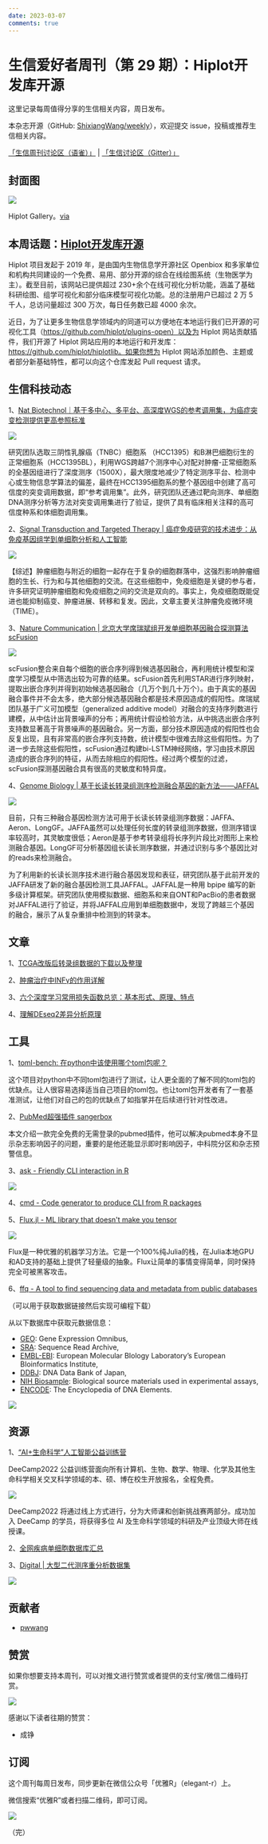 ```yaml
---
date: 2023-03-07
comments: true
---
```


# 生信爱好者周刊（第 29 期）：Hiplot开发库开源

这里记录每周值得分享的生信相关内容，周日发布。

本杂志开源（GitHub: [ShixiangWang/weekly](https://github.com/ShixiangWang/weekly)），欢迎提交 issue，投稿或推荐生信相关内容。

[「生信周刊讨论区（语雀）」](https://www.yuque.com/shixiangwang/bioinfo) | [「生信讨论区（Gitter）」](https://gitter.im/ShixiangWang/community)

## 封面图


![](https://files.mdnice.com/user/4331/82361d5c-0a91-4a01-a7d2-5af717788df7.png)

Hiplot Gallery。[via](https://mp.weixin.qq.com/s/XUDKzhCxv-c1k-NOkjH7lw)


## 本周话题：[Hiplot开发库开源](https://mp.weixin.qq.com/s/XUDKzhCxv-c1k-NOkjH7lw)

Hiplot 项目发起于 2019 年，是由国内生物信息学开源社区 Openbiox 和多家单位和机构共同建设的一个免费、易用、部分开源的综合在线绘图系统（生物医学为主）。截至目前，该网站已提供超过 230+余个在线可视化分析功能，涵盖了基础科研绘图、组学可视化和部分临床模型可视化功能。总的注册用户已超过 2 万 5 千人，总访问量超过 300 万次，每日任务数已超 4000 余次。

近日，为了让更多生物信息学领域内的同道可以方便地在本地运行我们已开源的可视化工具（https://github.com/hiplot/plugins-open）以及为 Hiplot 网站贡献插件，我们开源了 Hiplot 网站应用的本地运行和开发库：https://github.com/hiplot/hiplotlib。如果你想为 Hiplot 网站添加颜色、主题或者部分新基础特性，都可以向这个仓库发起 Pull request 请求。

## 生信科技动态

1、[Nat Biotechnol｜基于多中心、多平台、高深度WGS的参考调用集，为癌症突变检测提供更高参照标准](https://mp.weixin.qq.com/s/S1t7GO5yNgbrf66hugU3mg)


![](https://files.mdnice.com/user/4331/ac205613-f615-4754-8bf8-86e4b0f9c9d5.png)

研究团队选取三阴性乳腺癌（TNBC）细胞系 （HCC1395）和B淋巴细胞衍生的正常细胞系（HCC1395BL），利用WGS跨越7个测序中心对配对肿瘤-正常细胞系的全基因组进行了深度测序（1500X），最大限度地减少了特定测序平台、检测中心或生物信息学算法的偏差，最终在HCC1395细胞系的整个基因组中创建了高可信度的突变调用数据，即“参考调用集”。此外，研究团队还通过靶向测序、单细胞DNA测序分析等方法对突变调用集进行了验证，提供了具有临床相关注释的高可信度种系和体细胞调用集。 

2、[Signal Transduction and Targeted Therapy | 癌症免疫研究的技术进步：从免疫基因组学到单细胞分析和人工智能](https://mp.weixin.qq.com/s/WvnNc2mO-xExFKu_UE6a-Q)


![](https://files.mdnice.com/user/4331/de1e1451-cd79-4cad-84ce-e27ab3275de8.png)

【综述】肿瘤细胞与附近的细胞一起存在于复杂的细胞群落中，这强烈影响肿瘤细胞的生长、行为和与其他细胞的交流。在这些细胞中，免疫细胞是关键的参与者，许多研究证明肿瘤细胞和免疫细胞之间的交流是双向的。事实上，免疫细胞既能促进也能抑制癌变、肿瘤进展、转移和复发。因此，文章主要关注肿瘤免疫微环境（TIME）。

3、[Nature Communication | 北京大学席瑞斌组开发单细胞基因融合探测算法scFusion](https://mp.weixin.qq.com/s/VWTFTtHKJvYuIlx6TK29qg)


![](https://files.mdnice.com/user/4331/49c89d9b-e2b4-4673-b4a7-8ca61b45d74e.png)

scFusion整合来自每个细胞的嵌合序列得到候选基因融合，再利用统计模型和深度学习模型从中筛选出较为可靠的结果。scFusion首先利用STAR进行序列映射，提取出嵌合序列并得到初始候选基因融合（几万个到几十万个）。由于真实的基因融合事件并不会太多，绝大部分候选基因融合都是技术原因造成的假阳性。席瑞斌团队基于广义可加模型（generalized additive model）对融合的支持序列数进行建模，从中估计出背景噪声的分布；再用统计假设检验方法，从中挑选出嵌合序列支持数显著高于背景噪声的基因融合。另一方面，部分技术原因造成的假阳性也会反复出现，且有非常高的嵌合序列支持数，统计模型中很难去除这些假阳性。为了进一步去除这些假阳性，scFusion通过构建bi-LSTM神经网络，学习由技术原因造成的嵌合序列的特征，从而去除相应的假阳性。经过两个模型的过滤，scFusion探测基因融合具有很高的灵敏度和特异度。

4、[Genome Biology | 基于长读长转录组测序检测融合基因的新方法——JAFFAL](https://mp.weixin.qq.com/s/lOS9mfQZ7kQvy3H_apSzeA)


![](https://files.mdnice.com/user/4331/86cf7937-96ff-4a6b-b048-f2d1dd6c5f94.png)

目前，只有三种融合基因检测方法可用于长读长转录组测序数据：JAFFA、Aeron、LongGF。JAFFA虽然可以处理任何长度的转录组测序数据，但测序错误率较高时，其灵敏度很低；Aeron是基于参考转录组将长序列片段比对图形上来检测融合基因。LongGF可分析基因组长读长测序数据，并通过识别与多个基因比对的reads来检测融合。

为了利用新的长读长测序技术进行融合基因发现和表征，研究团队基于此前开发的JAFFA研发了新的融合基因检测工具JAFFAL。JAFFAL是一种用 bpipe 编写的新多级计算框架。研究团队使用模拟数据、细胞系和来自ONT和PacBio的患者数据对JAFFAL进行了验证，并将JAFFAL应用到单细胞数据中，发现了跨越三个基因的融合，展示了从复杂重排中检测到的转录本。

## 文章

1、[TCGA改版后转录组数据的下载以及整理](https://mp.weixin.qq.com/s/ktn0b6fsk867FEkLsMAw7w)

2、[肿瘤治疗中INFγ的作用详解](https://mp.weixin.qq.com/s/p7FTZEbg17qZLPj9QQJcWw)

3、[六个深度学习常用损失函数总览：基本形式、原理、特点](https://mp.weixin.qq.com/s/Kmem_pQgoa7SvfEHASa8lA)

4、[理解DEseq2差异分析原理](https://mp.weixin.qq.com/s/cGPdzDGpklSK8Q2OeZlV4g)


## 工具

1、[toml-bench: 在python中该使用哪个toml包呢？](https://github.com/pwwang/toml-bench)

这个项目对python中不同toml包进行了测试，让人更全面的了解不同的toml包的优缺点。让人很容易选择适当自己项目的toml包。也让toml包开发者有了一套基准测试，让他们对自己的包的优缺点了如指掌并在后续进行针对性改进。

2、[PubMed超强插件 sangerbox](https://mp.weixin.qq.com/s/xbBamjBDzCkNKPNmiPmu6A)

本文介绍一款完全免费的无需登录的pubmed插件，他可以解决pubmed本身不显示杂志影响因子的问题，重要的是他还能显示即时影响因子，中科院分区和杂志预警信息。

3、[ask - Friendly CLI interaction in R](https://github.com/gaborcsardi/ask)


![](https://files.mdnice.com/user/4331/dff18b70-408b-4cba-84f8-37a95bd830fb.png)


4、[cmd - Code generator to produce CLI from R packages](https://github.com/devOpifex/cmd)



5、[Flux.jl - ML library that doesn't make you tensor](https://github.com/FluxML/Flux.jl/)


![](https://files.mdnice.com/user/4331/b0179c83-f94a-40fd-a859-7dc4d3500235.png)

Flux是一种优雅的机器学习方法。它是一个100%纯Julia的栈，在Julia本地GPU和AD支持的基础上提供了轻量级的抽象。Flux让简单的事情变得简单，同时保持完全可被黑客攻击。

6、[ffq - A tool to find sequencing data and metadata from public databases](https://github.com/pachterlab/ffq)

（可以用于获取数据链接然后实现可编程下载）

从以下数据库中获取元数据信息：

- [GEO](https://www.ncbi.nlm.nih.gov/geo/): Gene Expression Omnibus,
- [SRA](https://www.ncbi.nlm.nih.gov/sra): Sequence Read Archive,
- [EMBL-EBI](https://www.ebi.ac.uk/): European Molecular BIology Laboratory’s European BIoinformatics Institute,
- [DDBJ](https://www.ddbj.nig.ac.jp/index-e.html): DNA Data Bank of Japan,
- [NIH Biosample](https://www.ncbi.nlm.nih.gov/biosample): Biological source materials used in experimental assays,
- [ENCODE](https://www.encodeproject.org/): The Encyclopedia of DNA Elements.


![](https://files.mdnice.com/user/4331/6ed34d45-b3f9-4381-9c5f-66ccbf64c62a.png)


## 资源

1、[“AI+生命科学”人工智能公益训练营](https://mp.weixin.qq.com/s/SR9OWJvz1pr7ou0Agy0-_Q)

DeeCamp2022 公益训练营面向所有计算机、生物、数学、物理、化学及其他生命科学相关交叉科学领域的本、硕、博在校生开放报名，全程免费。


![](https://files.mdnice.com/user/4331/af92172b-6885-4941-8dc5-8f4ef201880c.png)


DeeCamp2022 将通过线上方式进行，分为大师课和创新挑战赛两部分。成功加入 DeeCamp 的学员，将获得多位 AI 及生命科学领域的科研及产业顶级大师在线授课。

2、[全网疾病单细胞数据库汇总](https://mp.weixin.qq.com/s/8LOQzjS8UVdZtRSyLnTDGw)

3、[Digital | 大型二代测序重分析数据集](https://mp.weixin.qq.com/s/zlGGprfP7rX123k0UyOR6w)


![](https://files.mdnice.com/user/4331/e55513cf-28ce-4044-9388-9a5516ef8f10.png)

## 贡献者

- [pwwang](https://github.com/pwwang)

## 赞赏

如果你想要支持本周刊，可以对推文进行赞赏或者提供的支付宝/微信二维码打赏。

![](https://cdn.nlark.com/yuque/0/2022/png/471931/1648291334186-bd3390be-c83c-4396-aabd-ca39f588c15d.png)

感谢以下读者往期的赞赏：

- 成铮

## 订阅

这个周刊每周日发布，同步更新在微信公众号「优雅R」（elegant-r）上。

微信搜索“优雅R”或者扫描二维码，即可订阅。

![](https://cdn.nlark.com/yuque/0/2022/png/471931/1648306398708-897e7ad4-6008-40f8-9200-ddee834b09a7.png)

（完）


